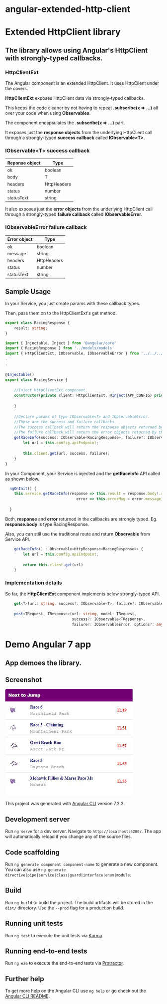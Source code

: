 # angular-extended-http-client
# Extended HttpClient library
## The library allows using Angular's HttpClient with strongly-typed callbacks.
### HttpClientExt

The Angular component is an extended HttpClient. It uses HttpClient under the covers.

**HttpClientExt** exposes HttpClient data via strongly-typed callbacks.

This keeps the code cleaner by not having to repeat **.subscribe(x => ...)** all over your code when using **Observables**.

The component encapsulates the **.subscribe(x => ...)** part.

It exposes just the **response objects** from the underlying HttpClient call through a strongly-typed **success callback** called **IObservable\<T\>**.

### IObservable\<T\> success callback

| Reponse object | Type |
| ---- | ---- |
| ok | boolean |
| body | T |
| headers | HttpHeaders |
| status | number |
| statusText | string |

It also exposes just the **error objects** from the underlying HttpClient call through a strongly-typed **failure callback** called **IObservableError**.

### IObservableError failure callback

| Error object | Type |
| ---- | ---- |
| ok | boolean |
| message | string |
| headers | HttpHeaders |
| status | number |
| statusText | string |

## Sample Usage

In your Service, you just create params with these callback types.

Then, pass them on to the HttpClientExt's get method.

```typescript
export class RacingResponse {
    result: string;
}
```

```typescript
import { Injectable, Inject } from '@angular/core'
import { RacingResponse } from '../models/models'
import { HttpClientExt, IObservable, IObservableError } from '../../../dist/angular-extended-http-client';
.
.

@Injectable()
export class RacingService {

    //Inject HttpClientExt component.
    constructor(private client: HttpClientExt, @Inject(APP_CONFIG) private config: AppConfig) {

    }

    //Declare params of type IObservable<T> and IObservableError.
    //These are the success and failure callbacks.
    //The success callback will return the response objects returned by the underlying HttpClient call.
    //The failure callback will return the error objects returned by the underlying HttpClient call.
    getRaceInfo(success: IObservable<RacingResponse>, failure?: IObservableError) {
        let url = this.config.apiEndpoint;

        this.client.get(url, success, failure);
    }
}
```

In your Component, your Service is injected and the **getRaceInfo** API called as shown below.

```typescript
  ngOnInit() {    
    this.service.getRaceInfo(response => this.result = response.body!.result,
                                error => this.errorMsg = error.message);

  }
```

Both, **response** and **error** returned in the callbacks are strongly typed.
Eg. **response.body** is type RacingResponse.

Also, you can still use the traditional route and return **Observable** from Service API.

```typescript
    getRaceInfo() : Observable<HttpResponse<RacingResponse>> {
        let url = this.config.apiEndpoint;

        return this.client.get(url)
    }
```

### Implementation details

So far, the **HttpClientExt** component implements below strongly-typed API.

```typescript
    get<T>(url: string, success?: IObservable<T>, failure?: IObservableError, options?: any) : Observable<HttpResponse<T>>

    post<TRequest, TResponse>(url: string, model: TRequest, 
                              success?: IObservable<TResponse>, 
                              failure?: IObservableError, options?: any) : Observable<HttpResponse<TResponse>>
```

# Demo Angular 7 app
## App demoes the library.

## Screenshot

![Demo UI app](https://github.com/VeritasSoftware/angular-http-client-ext/blob/master/DemoUI.jpg)

This project was generated with [Angular CLI](https://github.com/angular/angular-cli) version 7.2.2.

## Development server

Run `ng serve` for a dev server. Navigate to `http://localhost:4200/`. The app will automatically reload if you change any of the source files.

## Code scaffolding

Run `ng generate component component-name` to generate a new component. You can also use `ng generate directive|pipe|service|class|guard|interface|enum|module`.

## Build

Run `ng build` to build the project. The build artifacts will be stored in the `dist/` directory. Use the `--prod` flag for a production build.

## Running unit tests

Run `ng test` to execute the unit tests via [Karma](https://karma-runner.github.io).

## Running end-to-end tests

Run `ng e2e` to execute the end-to-end tests via [Protractor](http://www.protractortest.org/).

## Further help

To get more help on the Angular CLI use `ng help` or go check out the [Angular CLI README](https://github.com/angular/angular-cli/blob/master/README.md).

